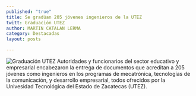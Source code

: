 ```yaml
---
published: "true"
title: Se gradúan 205 jóvenes ingenieros de la UTEZ
twitt: Graduación UTEZ
author: MARTIN CATALAN LERMA
category: Destacadas
layout: posts

---
```


![Graduación UTEZ](http://i.imgur.com/FXqrZXmm.jpg)
Autoridades y funcionarios del sector educativo y empresarial encabezaron la entrega de documentos que acreditan a 205 jóvenes como ingenieros en los programas de mecatrónica, tecnologías de la comunicación, y desarrollo empresarial, todos ofrecidos por la Univesidad Tecnológica del Estado de Zacatecas (UTEZ).
